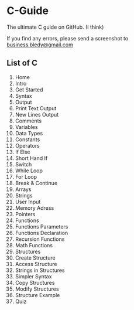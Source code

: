 <h1>C-Guide</h1>
The ultimate C guide on GitHub. (I think)
<p></p>
If you find any errors, please send a screenshot to <a href="mailto:business.bledy@gmail.com?&Subject=I%20found%20an%20error&Body=In%20C/Home.md%20it%20says%20'someting'%20instead%20of%20'something'">business.bledy@gmail.com</a>
<h2>List of C</h2>
<ol>
  <li>Home</li>
  <li>Intro</li>
  <li>Get Started</li>
  <li>Syntax</li>
  <li>Output</li>
  <li>Print Text Output</li>
  <li>New Lines Output</li>
  <li>Comments</li>
  <li>Variables</li>
  <li>Data Types</li>
  <li>Constants</li>
  <li>Operators</li>
  <li>If Else</li>
  <li>Short Hand If</li>
  <li>Switch</li>
  <li>While Loop</li>
  <li>For Loop</li>
  <li>Break &amp; Continue</li>
  <li>Arrays</li>
  <li>Strings</li>
  <li>User Input</li>
  <li>Memory Adress</li>
  <li>Pointers</li>
  <li>Functions</li>
  <li>Functions Parameters</li>
  <li>Functions Declaration</li>
  <li>Recursion Functions</li>
  <li>Math Functions</li>
  <li>Structures</li>
  <li>Create Structure</li>
  <li>Access Structure</li>
  <li>Strings in Structures</li>
  <li>Simpler Syntax</li>
  <li>Copy Structures</li>
  <li>Modify Structures</li>
  <li>Structure Example</li>
  <li>Quiz</li>
</ol>
